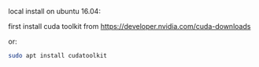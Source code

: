 local install on ubuntu 16.04:

first install cuda toolkit from https://developer.nvidia.com/cuda-downloads 

or:

```sh
sudo apt install cudatoolkit
```


